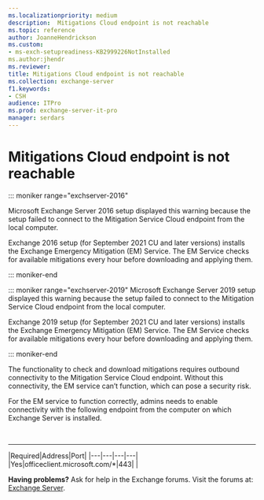 ```yaml
---
ms.localizationpriority: medium
description:  Mitigations Cloud endpoint is not reachable
ms.topic: reference
author: JoanneHendrickson
ms.custom:
- ms-exch-setupreadiness-KB2999226NotInstalled
ms.author:jhendr
ms.reviewer:
title: Mitigations Cloud endpoint is not reachable
ms.collection: exchange-server
f1.keywords:
- CSH
audience: ITPro
ms.prod: exchange-server-it-pro
manager: serdars
---
```


# Mitigations Cloud endpoint is not reachable

::: moniker range="exchserver-2016"

Microsoft Exchange Server 2016 setup displayed this warning because the setup failed to connect to the Mitigation Service Cloud endpoint from the local computer.

Exchange 2016 setup (for September 2021 CU and later versions) installs the Exchange Emergency Mitigation (EM) Service. The EM Service checks for available mitigations every hour before downloading and applying them.

::: moniker-end

::: moniker range="exchserver-2019"
Microsoft Exchange Server 2019 setup displayed this warning because the setup failed to connect to the Mitigation Service Cloud endpoint from the local computer.

Exchange 2019 setup (for September 2021 CU and later versions) installs the Exchange Emergency Mitigation (EM) Service. The EM Service checks for available mitigations every hour before downloading and applying them.

::: moniker-end

The functionality to check and download mitigations requires outbound connectivity to the Mitigation Service Cloud endpoint. Without this connectivity, the EM service can’t function, which can pose a security risk.

For the EM service to function correctly, admins needs to enable connectivity with the following endpoint from the computer on which Exchange Server is installed.

<br>

****

|Required|Address|Port|
|---|---|---|---|
|Yes|officeclient.microsoft.com/*|443|
|

**Having problems?** Ask for help in the Exchange forums. Visit the forums at: [Exchange Server](https://social.technet.microsoft.com/forums/office/home?category=exchangeserver).
